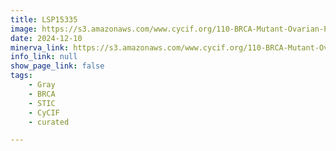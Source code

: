 ```yaml
---
title: LSP15335
image: https://s3.amazonaws.com/www.cycif.org/110-BRCA-Mutant-Ovarian-Precursors/LSP15335/LSP15335.png
date: 2024-12-10
minerva_link: https://s3.amazonaws.com/www.cycif.org/110-BRCA-Mutant-Ovarian-Precursors/LSP15335/index.html
info_link: null
show_page_link: false
tags:
    - Gray
    - BRCA
    - STIC
    - CyCIF
    - curated

---
```

